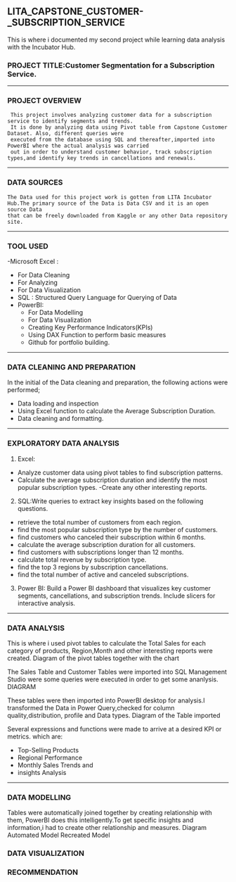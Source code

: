 ## LITA_CAPSTONE_CUSTOMER-_SUBSCRIPTION_SERVICE
This is where i documented my second project while learning data analysis with the Incubator Hub.

### PROJECT TITLE:Customer Segmentation for a Subscription Service.
---
### PROJECT OVERVIEW
     This project involves analyzing customer data for a subscription service to identify segments and trends.
     It is done by analyzing data using Pivot table from Capstone Customer Dataset. Also, different queries were 
     executed from the database using SQL and thereafter,imported into PowerBI where the actual analysis was carried 
     out in order to understand customer behavior, track subscription types,and identify key trends in cancellations and renewals. 
---
### DATA SOURCES
    The Data used for this project work is gotten from LITA Incubator Hub.The primary source of the Data is Data CSV and it is an open source Data
    that can be freely downloaded from Kaggle or any other Data repository site.
 ---
### TOOL USED
-Microsoft Excel :
  - For Data Cleaning
  - For Analyzing
  - For Data Visualization
- SQL : Structured Query Language for Querying of Data
- PowerBI:
  - For Data Modelling
  - For Data Visualization
  - Creating Key Performance Indicators(KPIs)
  - Using DAX Function to perform basic measures
  - Github for portfolio building.
---
 ### DATA CLEANING AND PREPARATION
  In the initial of the Data cleaning and preparation, the following actions were performed;
   - Data loading and inspection
   - Using Excel function to calculate the Average Subscription Duration.
   - Data cleaning and formatting.
---
###  EXPLORATORY DATA ANALYSIS
1. Excel:
  - Analyze customer data using pivot tables to find subscription patterns.
  - Calculate the average subscription duration and identify the most popular 
subscription types.
  -Create any other interesting reports.
2. SQL:Write queries to extract key insights based on the following questions. 
- retrieve the total number of customers from each region.
- find the most popular subscription type by the number of customers.
- find customers who canceled their subscription within 6 months.
- calculate the average subscription duration for all customers.
- find customers with subscriptions longer than 12 months.
- calculate total revenue by subscription type.
- find the top 3 regions by subscription cancellations.
- find the total number of active and canceled subscriptions.
3. Power BI: Build a Power BI dashboard that visualizes key customer segments, cancellations, and subscription trends. Include slicers for interactive analysis.
---
### DATA ANALYSIS
 This is where i used pivot tables to calculate the Total Sales for each category of products, Region,Month and other interesting reports were created.
    Diagram of the pivot tables together with the chart

    
 The Sales Table and Customer Tables were imported into SQL Management Studio were some queries were executed in order to get some ananlysis.
 DIAGRAM

These tables were then imported into PowerBI desktop for analysis.I transformed the Data in Power Query,checked for column quality,distribution, profile and Data types.
  Diagram of the Table imported

  Several expressions and functions were made to arrive at a desired KPI or metrics. which are:
  - Top-Selling Products
  - Regional Performance 
  - Monthly Sales Trends and
  - insights Analysis

---
### DATA MODELLING
 Tables were automatically joined together by creating relationship with them, PowerBI does this intelligently.To get specific insights and 
information,i had to create other relationship and measures.
 Diagram
 Automated Model                                    Recreated Model

### DATA VISUALIZATION


### RECOMMENDATION

